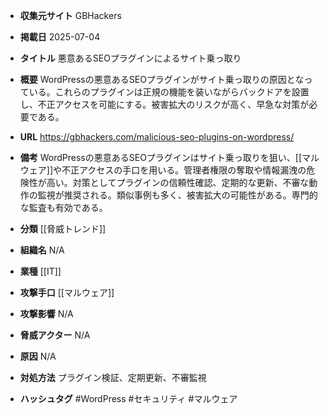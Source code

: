 - **収集元サイト**
GBHackers

- **掲載日**
2025-07-04

- **タイトル**
悪意あるSEOプラグインによるサイト乗っ取り

- **概要**
WordPressの悪意あるSEOプラグインがサイト乗っ取りの原因となっている。これらのプラグインは正規の機能を装いながらバックドアを設置し、不正アクセスを可能にする。被害拡大のリスクが高く、早急な対策が必要である。

- **URL**
https://gbhackers.com/malicious-seo-plugins-on-wordpress/

- **備考**
WordPressの悪意あるSEOプラグインはサイト乗っ取りを狙い、[[マルウェア]]や不正アクセスの手口を用いる。管理者権限の奪取や情報漏洩の危険性が高い。対策としてプラグインの信頼性確認、定期的な更新、不審な動作の監視が推奨される。類似事例も多く、被害拡大の可能性がある。専門的な監査も有効である。

- **分類**
[[脅威トレンド]]

- **組織名**
N/A

- **業種**
[[IT]]

- **攻撃手口**
[[マルウェア]]

- **攻撃影響**
N/A

- **脅威アクター**
N/A

- **原因**
N/A

- **対処方法**
プラグイン検証、定期更新、不審監視

- **ハッシュタグ**
#WordPress #セキュリティ #マルウェア
